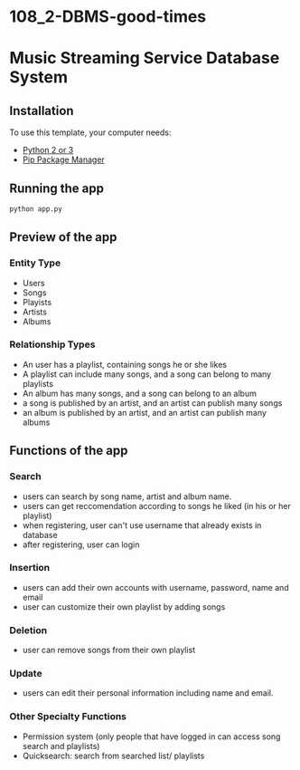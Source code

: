 # 108_2-DBMS-good-times
# Music Streaming Service Database System


## Installation

To use this template, your computer needs:

- [Python 2 or 3](https://python.org)
- [Pip Package Manager](https://pypi.python.org/pypi)

## Running the app

```bash
python app.py
```
## Preview of the app
### Entity Type
- Users
- Songs
- Playists
- Artists
- Albums

### Relationship Types
- An user has a playlist, containing songs he or she likes
- A playlist can include many songs, and a song can belong to many playlists
- An album has many songs, and a song can belong to an album
- a song is published by an artist, and an artist can publish many songs
- an album is published by an artist, and an artist can publish many albums

## Functions of the app

### Search
- users can search by song name, artist and album name.
- users can get reccomendation according to songs he liked (in his or her playlist)
- when registering, user can't use username that already exists in database
- after registering, user can login

### Insertion
- users can add their own accounts with username, password, name and email
- user can customize their own playlist by adding songs

### Deletion
- user can remove songs from their own playlist

### Update
- users can edit their personal information including name and email.

### Other Specialty Functions
- Permission system (only people that have logged in can access song search and playlists)
- Quicksearch: search from searched list/ playlists

